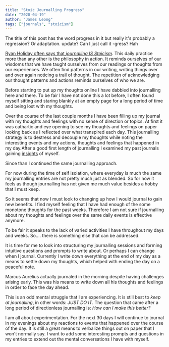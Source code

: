 ```yaml
---
title: "Stoic Journalling Progress"
date: "2020-04-19"
author: "James Leong"
tags: ["journals", "stoicism"]
---
```


The title of this post has the word progress in it but really it's probably a regression? Or adaptation. update? Can I just call it -gress? Hah

[Ryan Holiday often says that _journalling IS Stoicism_](https://ryanholiday.net/the-most-important-thing-you-can-do-each-morning/). This daily practice more than any other is the philosophy in action. It reminds ourselves of our wisdoms that we have taught ourselves from our readings or thoughts from our experiences. We often find patterns in our writing, writing things over and over again noticing a trail of thought. The repetition of acknowledging our thought patterns and actions reminds ourselves of who we are.

Before starting to put up my thoughts online I have dabbled into journalling here and there. To be fair I have not done this a lot before, I often found myself sitting and staring blankly at an empty page for a long period of time and being lost with my thoughts.

Over the course of the last couple months I have been filling up my journal with my thoughts and feelings with no sense of direction or topics. At first it was cathartic and eye opening to see my thoughts and feelings on paper looking back as I reflected over what transpired each day. This journalling strategy is to destress and decouple my thoughts while noting the interesting events and my actions, thoughts and feelings that happened in my day.After a good first length of journalling I examined my past journals gaining [insights](https://pacedprogress.com/personal_journalling_insights/) of myself.

Since than I continued the same journalling approach.

For now during the time of self isolation, where everyday is much the same my journalling entries are not pretty much just as blended. So for now it feels as though journalling has not given me much value besides a hobby that I must keep.

So it seems that now I must look to changing up how I would journal to gain new benefits. I find myself feeling that I have had enough of the some monotone thoughts for the past weeks. Therefore I am not sure if journalling about my thoughts and feelings over the same daily events is effective anymore.

To be fair it speaks to the lack of varied activities I have throughout my days and weeks. So.... there is something else that can be addressed.

It is time for me to look into structuring my journalling sessions and forming intuitive questions and prompts to write about. Or perhaps I can change when I journal. Currently I write down everything at the end of my day as a means to settle down my thoughts, which helped with ending the day on a peaceful note.

Marcus Aurelius actually journaled in the morning despite having challenges arising early. This was his means to write down all his thoughts and feelings in order to face the day ahead.

This is an odd mental struggle that I am experiencing. It is still best to _keep at journalling_, in other words: _JUST DO IT_. The question that came after a long period of directionless journalling is: _How can I make this better?_

I am all about experimentation. For the next 30 days I will continue to journal in my evenings about my reactions to events that happened over the course of the day. It is still a great means to verbalize things out on paper that I won't normally say. I want to add some interesting prompts and questions in my entries to extend out the mental conversations I have with myself.
